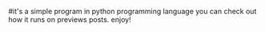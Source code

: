 #it's a simple program in python programming language you can check out how it runs on previews posts. enjoy!
